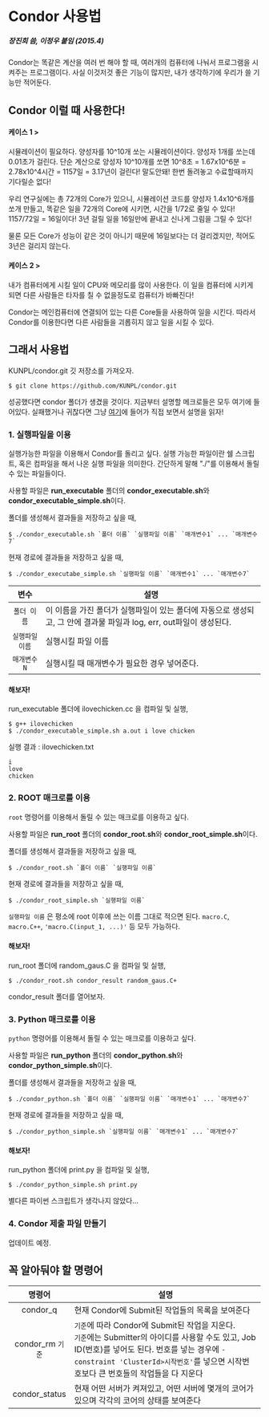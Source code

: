 Condor 사용법
===========
##### 장진희 씀, 이정우 붙임 (2015.4)

Condor는 똑같은 계산을 여러 번 해야 할 때, 여러개의 컴퓨터에 나눠서 프로그램을 시켜주는 프로그램이다.
사실 이것저것 좋은 기능이 많지만, 내가 생각하기에 우리가 쓸 기능만 적어둔다.

## Condor 이럴 때 사용한다!

#### 케이스 1 >

시뮬레이션이 필요하다. 양성자를 10^10개 쏘는 시뮬레이션이다. 양성자 1개를 쏘는데 0.01초가 걸린다.
단순 계산으로 양성자 10^10개를 쏘면 10^8초 = 1.67x10^6분 = 2.78x10^4시간 = 1157일 = 3.17년이 걸린다! 말도안돼! 한번 돌려놓고 수료할때까지 기다릴순 없다!

우리 연구실에는 총 72개의 Core가 있으니, 시뮬레이션 코드를 양성자 1.4x10^6개를 쏘개 만들고, 똑같은 일을 72개의 Core에 시키면, 시간을 1/72로 줄일 수 있다! 1157/72일 = 16일이다! 3년 걸릴 일을 16일만에 끝내고 신나게 그림을 그릴 수 있다!

물론 모든 Core가 성능이 같은 것이 아니기 때문에 16일보다는 더 걸리겠지만, 적어도 3년은 걸리지 않는다.

#### 케이스 2 >

내가 컴퓨터에게 시킬 일이 CPU와 메모리를 많이 사용한다. 이 일을 컴퓨터에 시키게 되면 다른 사람들은 타자를 칠 수 없을정도로 컴퓨터가 바빠진다!

Condor는 메인컴퓨터에 연결되어 있는 다른 Core들을 사용하여 일을 시킨다. 따라서 Condor를 이용한다면 다른 사람들을 괴롭히지 않고 일을 시킬 수 있다.

## 그래서 사용법

KUNPL/condor.git 깃 저장소를 가져오자. 

	$ git clone https://github.com/KUNPL/condor.git

성공했다면 condor 폴더가 생겼을 것이다. 지금부터 설명할 메크로들은 모두 여기에 들어있다. 실패했거나 귀찮다면 그냥 [여기](https://github.com/KUNPL/condor)에 들어가 직접 보면서 설명을 읽자!

### 1. 실행파일을 이용

실행가능한 파일을 이용해서 Condor를 돌리고 싶다. 실행 가능한 파일이란 쉘 스크립트, 혹은 컴파일을 해서 나온 실행 파일을 의미한다. 간단하게 말해 "./"를 이용해서 돌릴 수 있는 파일들이다.

사용할 파일은 **run_executable** 폴더의 **condor_executable.sh**와 **condor_executable_simple.sh**이다.

폴더를 생성해서 결과들을 저장하고 싶을 때,

	$ ./condor_executable.sh `폴더 이름` `실행파일 이름` `매개변수1` ... `매개변수7`

현재 경로에 결과들을 저장하고 싶을 때,

	$ ./condor_executabe_simple.sh `실행파일 이름` `매개변수1` ... `매개변수7`

|변수|설명|
|:--:|----|
|`폴더 이름`| 이 이름을 가진 폴더가 실행파일이 있는 폴더에 자동으로 생성되고, 그 안에 결과물 파일과 log, err, out파일이 생성된다.|
|`실행파일 이름`|실행시킬 파일 이름|
|`매개변수N`|실행시킬 때 매개변수가 필요한 경우 넣어준다.|

#### 해보자!
run_executable 폴더에 ilovechicken.cc 을 컴파일 및 실행,

	$ g++ ilovechicken 
	$ ./condor_executable_simple.sh a.out i love chicken

실행 결과 : ilovechicken.txt

	i
	love
	chicken

### 2. ROOT 매크로를 이용
`root` 명령어를 이용해서 돌릴 수 있는 매크로를 이용하고 싶다.

사용할 파일은 **run_root** 폴더의 **condor_root.sh**와 **condor_root_simple.sh**이다.

폴더를 생성해서 결과들을 저장하고 싶을 때,

	$ ./condor_root.sh `폴더 이름` `실행파일 이름`

현재 경로에 결과들을 저장하고 싶을 때,

	$ ./condor_root_simple.sh `실행파일 이름`

`실행파일 이름` 은 평소에 root 이후에 쓰는 이름 그대로 적으면 된다. `macro.C`, `macro.C++`, `'macro.C(input_1, ...)'` 등 모두 가능하다.

#### 해보자!
run_root 폴더에 random_gaus.C 을 컴파일 및 실행,

	$ ./condor_root.sh condor_result random_gaus.C+

condor_result 폴더를 열어보자.

### 3. Python 매크로를 이용
`python` 명령어를 이용해서 돌릴 수 있는 매크로를 이용하고 싶다.

사용할 파일은 **run_python** 폴더의 **condor_python.sh**와 **condor_python_simple.sh**이다.

폴더를 생성해서 결과들을 저장하고 싶을 때,

	$ ./condor_python.sh `폴더 이름` `실행파일 이름` `매개변수1` ... `매개변수7`

현재 경로에 결과들을 저장하고 싶을 때,

	$ ./condor_python_simple.sh `실행파일 이름` `매개변수1` ... `매개변수7`

#### 해보자!
run_python 폴더에 print.py 을 컴파일 및 실행,

	$ ./condor_python_simple.sh print.py

별다른 파이썬 스크립트가 생각나지 않았다...

### 4. Condor 제출 파일 만들기
업데이트 예정.

## 꼭 알아둬야 할 명령어
|명령어|설명|
|:----:|----|
|condor_q|현재 Condor에 Submit된 작업들의 목록을 보여준다|
|condor_rm&nbsp;`기준`|`기준`에 따라 Condor에 Submit된 작업을 지운다. <br> `기준`에는 Submitter의 아이디를 사용할 수도 있고, Job ID(번호)를 넣어도 된다. 번호를 넣는 경우에 `-constraint 'ClusterId>시작번호'`를 넣으면 시작번호보다 큰 번호들의 작업들을 다 지운다|
|condor_status|현재 어떤 서버가 켜져있고, 어떤 서버에 몇개의 코어가 있으며 각각의 코어의 상태를 보여준다|
